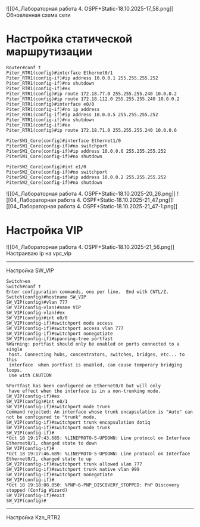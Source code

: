 ![[04_Лабораторная работа 4. OSPF+Static-18.10.2025-17_58.png]]
Обновленная схема сети
# Настройка статической маршрутизации
```
Router#conf t
Piter_RTR1(config)#interface Ethernet0/1
Piter_RTR1(config-if)#ip address 10.0.0.1 255.255.255.252
Piter_RTR1(config-if)#no shutdown
Piter_RTR1(config-if)#ex
Piter_RTR1(config)#ip route 172.18.77.0 255.255.255.240 10.0.0.2
Piter_RTR1(config)#ip route 172.18.112.0 255.255.255.240 10.0.0.2
Piter_RTR1(config)#interface e0/0
Piter_RTR1(config-if)#no ip address
Piter_RTR1(config-if)#ip address 10.0.0.5 255.255.255.252
Piter_RTR1(config-if)#no shutdown
Piter_RTR1(config-if)#ex
Piter_RTR1(config)#ip route 172.18.71.0 255.255.255.240 10.0.0.6
```
```
PiterSW1_Core(config)#interface Ethernet1/0
PiterSW1_Core(config-if)#no switchport
PiterSW1_Core(config-if)#ip address 10.0.0.6 255.255.255.252
PiterSW1_Core(config-if)#no shutdown
```
```
PiterSW2_Core(config)#int e1/0
PiterSW2_Core(config-if)#no switchport
PiterSW2_Core(config-if)#ip address 10.0.0.2 255.255.255.252
PiterSW2_Core(config-if)#no shutdown
```
![[04_Лабораторная работа 4. OSPF+Static-18.10.2025-20_26.png]]
![[04_Лабораторная работа 4. OSPF+Static-18.10.2025-21_47.png]]![[04_Лабораторная работа 4. OSPF+Static-18.10.2025-21_47-1.png]]

# Настройка VIP
![[04_Лабораторная работа 4. OSPF+Static-18.10.2025-21_56.png]]
Настраиваю ip на vpc_vip

---
Настройка SW_VIP
```
Switch>en
Switch#conf t
Enter configuration commands, one per line.  End with CNTL/Z.
Switch(config)#hostname SW_VIP
SW_VIP(config)#vlan 777
SW_VIP(config-vlan)#name VIP
SW_VIP(config-vlan)#ex
SW_VIP(config)#int e0/0
SW_VIP(config-if)#switchport mode access
SW_VIP(config-if)#switchport access vlan 777
SW_VIP(config-if)#switchport nonegotiate
SW_VIP(config-if)#spanning-tree portfast
%Warning: portfast should only be enabled on ports connected to a single
 host. Connecting hubs, concentrators, switches, bridges, etc... to this
 interface  when portfast is enabled, can cause temporary bridging loops.
 Use with CAUTION

%Portfast has been configured on Ethernet0/0 but will only
 have effect when the interface is in a non-trunking mode.
SW_VIP(config-if)#ex
SW_VIP(config)#int e0/1
SW_VIP(config-if)#switchport mode trunk
Command rejected: An interface whose trunk encapsulation is "Auto" can not be configured to "trunk" mode.
SW_VIP(config-if)#switchport trunk encapsulation dot1q
SW_VIP(config-if)#switchport mode trunk
SW_VIP(config-if)#
*Oct 18 19:17:43.685: %LINEPROTO-5-UPDOWN: Line protocol on Interface Ethernet0/1, changed state to down
SW_VIP(config-if)#
*Oct 18 19:17:46.689: %LINEPROTO-5-UPDOWN: Line protocol on Interface Ethernet0/1, changed state to up
SW_VIP(config-if)#switchport trunk allowed vlan 777
SW_VIP(config-if)#switchport trunk native vlan 999
SW_VIP(config-if)#switchport nonegotiate
SW_VIP(config-if)#
*Oct 18 19:18:08.050: %PNP-6-PNP_DISCOVERY_STOPPED: PnP Discovery stopped (Config Wizard)
SW_VIP(config-if)#exit
SW_VIP(config)#

```
---
Настройка Kzn_RTR2


```

```
